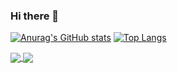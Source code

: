### Hi there 👋

[![Anurag's GitHub stats](https://github-readme-stats.vercel.app/api?username=salihozyurt&show_icons=true&theme=merko)](https://github.com/anuraghazra/github-readme-stats)
[![Top Langs](https://github-readme-stats.vercel.app/api/top-langs/?username=salihozyurt&theme=merko)](https://github.com/anuraghazra/github-readme-stats)

<a href="https://github.com/salihozyurt/github-readme-stats">
  <img align="center" src="https://github-readme-stats.vercel.app/api/pin/?username=salihozyurt&repo=github-readme-stats" />
</a>

<a href="https://github.com/salihozyurt/convoychat">
  <img align="center" src="https://github-readme-stats.vercel.app/api/pin/?username=salihozyurt&repo=convoychat" />
</a>

<!--
**salihozyurt/salihozyurt** is a ✨ _special_ ✨ repository because its `README.md` (this file) appears on your GitHub profile.

Here are some ideas to get you started:

- 🔭 I’m currently working on ...
- 🌱 I’m currently learning ...
- 👯 I’m looking to collaborate on ...
- 🤔 I’m looking for help with ...
- 💬 Ask me about ...
- 📫 How to reach me: ...
- 😄 Pronouns: ...
- ⚡ Fun fact: ...
-->
